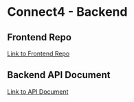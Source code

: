 # Connect4 - Backend

## Frontend Repo

[Link to Frontend Repo](https://github.com/brianbbsu/connect4-frontend)

## Backend API Document

[Link to API Document](https://hackmd.io/@briansu/connect4-api)
